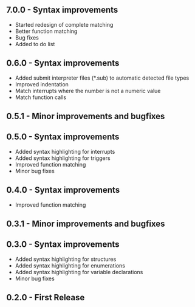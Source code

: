 ## 7.0.0 - Syntax improvements
* Started redesign of complete matching
* Better function matching
* Bug fixes
* Added to do list

## 0.6.0 - Syntax improvements
* Added submit interpreter files (\*.sub) to automatic detected file types
* Improved indentation
* Match interrupts where the number is not a numeric value
* Match function calls

## 0.5.1 - Minor improvements and bugfixes

## 0.5.0 - Syntax improvements
* Added syntax highlighting for interrupts
* Added syntax highlighting for triggers
* Improved function matching
* Minor bug fixes


## 0.4.0 - Syntax improvements
* Improved function matching

## 0.3.1 - Minor improvements and bugfixes

## 0.3.0 - Syntax improvements
* Added syntax highlighting for structures
* Added syntax highlighting for enumerations
* Added syntax highlighting for variable declarations
* Minor bug fixes

## 0.2.0 - First Release
